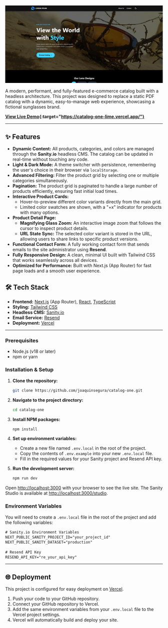 ![Lens Catalog Homepage](./screenshot.png)

A modern, performant, and fully-featured e-commerce catalog built with a headless architecture. This project was designed to replace a static PDF catalog with a dynamic, easy-to-manage web experience, showcasing a fictional sunglasses brand.

**[View Live Demo](URL){:target="https://catalog-one-lime.vercel.app/"}**

---

## ✨ Features

- **Dynamic Content:** All products, categories, and colors are managed through the **Sanity.io** headless CMS. The catalog can be updated in real-time without touching any code.
- **Light & Dark Mode:** A theme switcher with persistence, remembering the user's choice in their browser via `localStorage`.
- **Advanced Filtering:** Filter the product grid by selecting one or multiple categories simultaneously.
- **Pagination:** The product grid is paginated to handle a large number of products efficiently, ensuring fast initial load times.
- **Interactive Product Cards:**
  - Hover-to-preview different color variants directly from the main grid.
  - Limited color swatches are shown, with a "+x" indicator for products with many options.
- **Product Detail Page:**
  - **Magnifying Glass Zoom:** An interactive image zoom that follows the cursor to inspect product details.
  - **URL State Sync:** The selected color variant is stored in the URL, allowing users to share links to specific product versions.
- **Functional Contact Form:** A fully working contact form that sends emails to the site administrator using **Resend**.
- **Fully Responsive Design:** A clean, minimal UI built with Tailwind CSS that works seamlessly across all devices.
- **Optimized for Performance:** Built with Next.js (App Router) for fast page loads and a smooth user experience.

## 🛠️ Tech Stack

- **Frontend:** [Next.js](https://nextjs.org/) (App Router), [React](https://react.dev/), [TypeScript](https://www.typescriptlang.org/)
- **Styling:** [Tailwind CSS](https://tailwindcss.com/)
- **Headless CMS:** [Sanity.io](https://www.sanity.io/)
- **Email Service:** [Resend](https://resend.com/)
- **Deployment:** [Vercel](https://vercel.com/)

---

### Prerequisites

- Node.js (v18 or later)
- npm or yarn

### Installation & Setup

1.  **Clone the repository:**

    ```bash
    git clone https://github.com/joaquinsegura/catalog-one.git
    ```

2.  **Navigate to the project directory:**

    ```bash
    cd catalog-one
    ```

3.  **Install NPM packages:**

    ```bash
    npm install
    ```

4.  **Set up environment variables:**
    - Create a new file named `.env.local` in the root of the project.
    - Copy the contents of `.env.example` into your new `.env.local` file.
    - Fill in the required values for your Sanity project and Resend API key.

5.  **Run the development server:**
    ```bash
    npm run dev
    ```

Open [http://localhost:3000](http://localhost:3000) with your browser to see the live site.
The Sanity Studio is available at [http://localhost:3000/studio](http://localhost:3000/studio).

### Environment Variables

You will need to create a `.env.local` file in the root of the project and add the following variables:

```
# Sanity.io Environment Variables
NEXT_PUBLIC_SANITY_PROJECT_ID="your_project_id"
NEXT_PUBLIC_SANITY_DATASET="production"

# Resend API Key
RESEND_API_KEY="re_your_api_key"
```

---

## 🌐 Deployment

This project is configured for easy deployment on [Vercel](https://vercel.com/).

1.  Push your code to your GitHub repository.
2.  Connect your GitHub repository to Vercel.
3.  Add the same environment variables from your `.env.local` file to the Vercel project settings.
4.  Vercel will automatically build and deploy your site.
